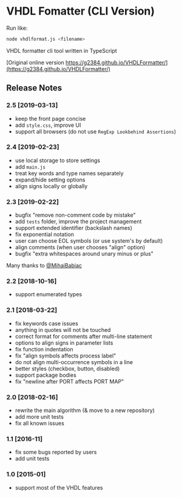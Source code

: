 # VHDL Fomatter (CLI Version)

Run like:
```bash
node vhdlformat.js <filename>
```

VHDL formatter cli tool written in TypeScript

[Original online version https://g2384.github.io/VHDLFormatter/](https://g2384.github.io/VHDLFormatter/)

## Release Notes

### 2.5 [2019-03-13]

- keep the front page concise
- add `style.css`, improve UI
- support all browsers (do not use `RegExp Lookbehind Assertions`)

### 2.4 [2019-02-23]

- use local storage to store settings
- add `main.js`
- treat key words and type names separately
- expand/hide setting options
- align signs locally or globally

### 2.3 [2019-02-22]

- bugfix "remove non-comment code by mistake"
- add `tests` folder, improve the project management
- support extended identifier (backslash names)
- fix exponential notation
- user can choose EOL symbols (or use system's by default)
- align comments (when user chooses "align" option)
- bugfix "extra whitespaces around unary minus or plus"

Many thanks to [@MihaiBabiac](https://github.com/MihaiBabiac)

### 2.2 [2018-10-16]

- support enumerated types

### 2.1 [2018-03-22]

- fix keywords case issues
- anything in quotes will not be touched
- correct format for comments after multi-line statement
- options to align signs in parameter lists
- fix function indentation
- fix "align symbols affects process label"
- do not align multi-occurrence symbols in a line
- better styles (checkbox, button, disabled)
- support package bodies
- fix "newline after PORT affects PORT MAP"

### 2.0 [2018-02-16]

- rewrite the main algorithm (& move to a new repository)
- add more unit tests
- fix all known issues

### 1.1 [2016-11]

- fix some bugs reported by users
- add unit tests

### 1.0 [2015-01]

- support most of the VHDL features